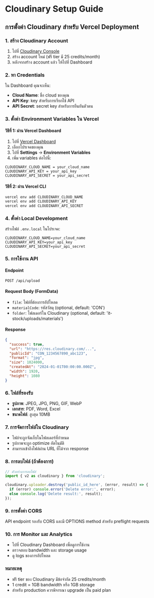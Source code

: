 # Cloudinary Setup Guide

## การตั้งค่า Cloudinary สำหรับ Vercel Deployment

### 1. สร้าง Cloudinary Account
1. ไปที่ [Cloudinary Console](https://cloudinary.com/console)
2. สร้าง account ใหม่ (ฟรี tier มี 25 credits/month)
3. หลังจากสร้าง account แล้ว ให้ไปที่ Dashboard

### 2. หา Credentials
ใน Dashboard คุณจะเห็น:
- **Cloud Name**: ชื่อ cloud ของคุณ
- **API Key**: key สำหรับการเรียกใช้ API
- **API Secret**: secret key สำหรับการยืนยันตัวตน

### 3. ตั้งค่า Environment Variables ใน Vercel

#### วิธีที่ 1: ผ่าน Vercel Dashboard
1. ไปที่ [Vercel Dashboard](https://vercel.com/dashboard)
2. เลือกโปรเจคของคุณ
3. ไปที่ **Settings** → **Environment Variables**
4. เพิ่ม variables ต่อไปนี้:

```
CLOUDINARY_CLOUD_NAME = your_cloud_name
CLOUDINARY_API_KEY = your_api_key
CLOUDINARY_API_SECRET = your_api_secret
```

#### วิธีที่ 2: ผ่าน Vercel CLI
```bash
vercel env add CLOUDINARY_CLOUD_NAME
vercel env add CLOUDINARY_API_KEY
vercel env add CLOUDINARY_API_SECRET
```

### 4. ตั้งค่า Local Development
สร้างไฟล์ `.env.local` ในโปรเจค:

```env
CLOUDINARY_CLOUD_NAME=your_cloud_name
CLOUDINARY_API_KEY=your_api_key
CLOUDINARY_API_SECRET=your_api_secret
```

### 5. การใช้งาน API

#### Endpoint
```
POST /api/upload
```

#### Request Body (FormData)
- `file`: ไฟล์ที่ต้องการอัปโหลด
- `materialCode`: รหัสวัสดุ (optional, default: 'CON')
- `folder`: โฟลเดอร์ใน Cloudinary (optional, default: 'it-stock/uploads/materials')

#### Response
```json
{
  "success": true,
  "url": "https://res.cloudinary.com/...",
  "publicId": "CON_1234567890_abc123",
  "format": "jpg",
  "size": 1024000,
  "createdAt": "2024-01-01T00:00:00.000Z",
  "width": 1920,
  "height": 1080
}
```

### 6. ไฟล์ที่รองรับ
- **รูปภาพ**: JPEG, JPG, PNG, GIF, WebP
- **เอกสาร**: PDF, Word, Excel
- **ขนาดไฟล์**: สูงสุด 10MB

### 7. การจัดการไฟล์ใน Cloudinary
- ไฟล์จะถูกจัดเก็บในโฟลเดอร์ที่กำหนด
- รูปภาพจะถูก optimize อัตโนมัติ
- สามารถเข้าถึงไฟล์ผ่าน URL ที่ได้จาก response

### 8. การลบไฟล์ (ถ้าต้องการ)
```typescript
// ตัวอย่างการลบไฟล์
import { v2 as cloudinary } from 'cloudinary';

cloudinary.uploader.destroy('public_id_here', (error, result) => {
  if (error) console.error('Delete error:', error);
  else console.log('Delete result:', result);
});
```

### 9. การตั้งค่า CORS
API endpoint รองรับ CORS และมี OPTIONS method สำหรับ preflight requests

### 10. การ Monitor และ Analytics
- ไปที่ Cloudinary Dashboard เพื่อดูการใช้งาน
- ตรวจสอบ bandwidth และ storage usage
- ดู logs ของการอัปโหลด

### หมายเหตุ
- ฟรี tier ของ Cloudinary มีข้อจำกัด 25 credits/month
- 1 credit = 1GB bandwidth หรือ 1GB storage
- สำหรับ production ควรพิจารณา upgrade เป็น paid plan
